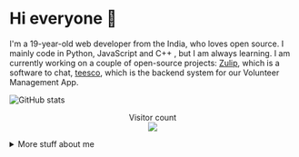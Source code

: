 
# Hi everyone :wave:

I'm a 19-year-old web developer from the India, who loves open source.
I mainly code in Python, JavaScript and C++ , but I am always learning. I am currently
working on a couple of open-source projects: [Zulip](https://github.com/zulip/zulip), which is a software to chat, [teesco](https://github.com/ECellNitrr/teesco-backend), which is the backend system for our Volunteer Management App. 


![GitHub stats](https://github-readme-stats.vercel.app/api?username=sahil9001)

<p align="center"> 
  Visitor count<br>
  <img src="https://profile-counter.glitch.me/sahil9001/count.svg" />
</p>


<details>
<summary>
  More stuff about me
</summary>

### What I do

I do Open Source and Competitive Programming, though I'm more inclined to development, I try to do CP as much as possible . I am really passionate about doing web
development, it is in my opinion the best combination of logical programming and
(sometimes) beautiful design.

## My skills 📜
- Django 
- React 
- Node JS
- Quantum Computing

### Programming Languages

- C++
- Q#
- JavaScript
- Python
- Java

### Web Technologies
- ReactJS
- Django
- HTML, CSS
- MySQL

### Application Development

- C++ (sort of)
- Flutter
### Languages 🌐

| Language      | Proficiency                                                               |
| ------------- | ------------------------------------------------------------------------- |
| English       | Professional working proficiency                                          |
| Hindi         | Native or bilingual proficiency                                           |
| Marathi       | Elementary proficiency                                                    |

## What I'm currently learning 📚

- Machine Learning
- Competitive Programming
- Web Development

## Competitive programming handles

- [CodeChef](https://codechef.com/users/gigawhiz/)
- [CodeForces](https://codeforces.com/profile/gigawhiz/)
- [LeetCode](https://leetcode.com/profile/belmod/)
